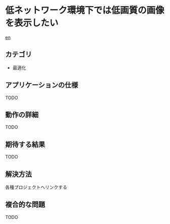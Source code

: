# 低ネットワーク環境下では低画質の画像を表示したい

[en](README.md)


## カテゴリ

- 最適化 

## アプリケーションの仕様

TODO

## 動作の詳細

TODO

## 期待する結果

TODO

## 解決方法

各種プロジェクトへリンクする


## 複合的な問題

TODO